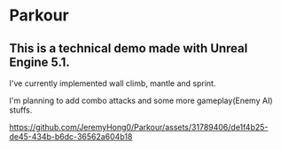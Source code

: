 Parkour
=======

This is a technical demo made with Unreal Engine 5.1.
-----------------------------------------------------
I've currently implemented wall climb, mantle and sprint.

I'm planning to add combo attacks and some more gameplay(Enemy AI) stuffs.


https://github.com/JeremyHong0/Parkour/assets/31789406/de1f4b25-de45-434b-b6dc-36562a604b18

